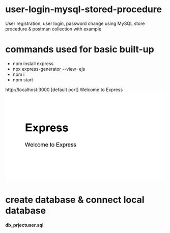 # user-login-mysql-stored-procedure
User registration, user login, password change using MySQL store procedure &amp; postman collection with example

# commands used for basic built-up
- npm install express
- npx express-generator --view=ejs
- npm i
- npm start

http://localhost:3000 [default port]
Welcome to Express ![Alt text](image.png)

# create database & connect local database
#### db_prjectuser.sql


